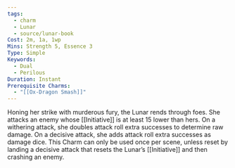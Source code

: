```yaml
---
tags:
  - charm
  - Lunar
  - source/lunar-book
Cost: 2m, 1a, 1wp
Mins: Strength 5, Essence 3
Type: Simple
Keywords:
  - Dual
  - Perilous
Duration: Instant
Prerequisite Charms:
  - "[[Ox-Dragon Smash]]"
---
```

Honing her strike with murderous fury, the Lunar rends through foes. She attacks an enemy whose [[Initiative]] is at least 15 lower than hers. On a withering attack, she doubles attack roll extra successes to determine raw damage. On a decisive attack, she adds attack roll extra successes as damage dice. This Charm can only be used once per scene, unless reset by landing a decisive attack that resets the Lunar’s [[Initiative]] and then crashing an enemy.